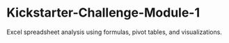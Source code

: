 # Kickstarter-Challenge-Module-1
Excel spreadsheet analysis using formulas, pivot tables, and visualizations.

